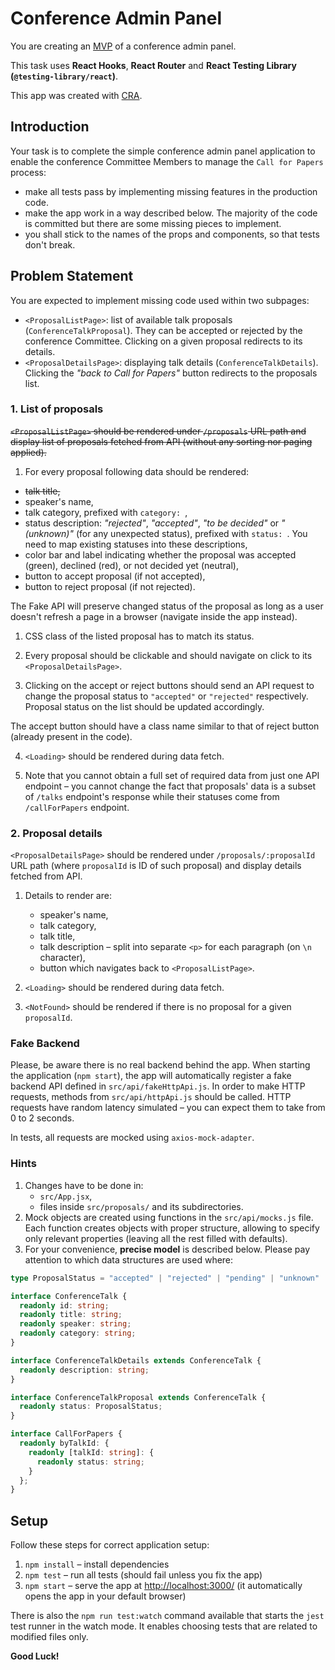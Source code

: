 # Conference Admin Panel

You are creating an [MVP](https://en.wikipedia.org/wiki/Minimum_viable_product) of a conference admin panel.

This task uses **React Hooks**, **React Router** and **React Testing Library (`@testing-library/react`)**.

This app was created with [CRA](https://create-react-app.dev).

## Introduction

Your task is to complete the simple conference admin panel application to enable the conference Committee Members to manage the `Call for Papers` process:
  - make all tests pass by implementing missing features in the production code.
  - make the app work in a way described below.  The majority of the code is committed but there are some missing pieces to implement.
  - you shall stick to the names of the props and components, so that tests don't break.

## Problem Statement

You are expected to implement missing code used within two subpages:
  - `<ProposalListPage>`: list of available talk proposals (`ConferenceTalkProposal`). They can be accepted or rejected by the conference Committee. Clicking on a given proposal redirects to its details.
  - `<ProposalDetailsPage>`: displaying talk details (`ConferenceTalkDetails`). Clicking the _"back to Call for Papers"_ button redirects to the proposals list.

### 1. List of proposals

~~`<ProposalListPage>` should be rendered under `/proposals` URL path and display list of proposals fetched from API (without any sorting nor paging applied).~~

1. For every proposal following data should be rendered:
  - ~~talk title,~~
  - speaker's name,
  - talk category, prefixed with `category: `,
  - status description: _"rejected"_, _"accepted"_, _"to be decided"_ or _"(unknown)"_ (for any unexpected status), prefixed with `status: `. You need to map existing statuses into these descriptions,
  - color bar and label indicating whether the proposal was accepted (green), declined (red), or not decided yet (neutral),
  - button to accept proposal (if not accepted),
  - button to reject proposal (if not rejected).

  The Fake API will preserve changed status of the proposal as long as a user doesn't refresh a page in a browser (navigate inside the app instead).

1. CSS class of the listed proposal has to match its status.

2. Every proposal should be clickable and should navigate on click
    to its `<ProposalDetailsPage>`.

3. Clicking on the accept or reject buttons should send an API request to change the  proposal status to `"accepted"` or `"rejected"` respectively. Proposal status on the list should be updated accordingly.

  The accept button should have a class name similar to that of reject button (already present in the code).

4. `<Loading>` should be rendered during data fetch.

5. Note that you cannot obtain a full set of required data from just one API endpoint – you cannot change the fact that proposals' data is a subset of `/talks` endpoint's response while their statuses come from `/callForPapers` endpoint.

### 2. Proposal details

`<ProposalDetailsPage>` should be rendered under `/proposals/:proposalId` URL path (where `proposalId` is ID of such proposal) and display details fetched from API.

1. Details to render are:
   - speaker's name,
   - talk category,
   - talk title,
   - talk description – split into separate `<p>` for each paragraph (on `\n` character),
   - button which navigates back to `<ProposalListPage>`.

2. `<Loading>` should be rendered during data fetch.

3. `<NotFound>` should be rendered if there is no proposal for a given `proposalId`.

### Fake Backend

Please, be aware there is no real backend behind the app. When starting the application (`npm start`), the app will automatically register a fake backend API defined in `src/api/fakeHttpApi.js`. In order to make HTTP requests, methods from `src/api/httpApi.js` should be called. HTTP requests have random latency simulated – you can expect them to take from 0 to 2 seconds.

In tests, all requests are mocked using `axios-mock-adapter`.

### Hints

1. Changes have to be done in:
   - `src/App.jsx`,
   - files inside `src/proposals/` and its subdirectories.
2. Mock objects are created using functions in the `src/api/mocks.js` file. Each function creates objects with proper structure, allowing to specify only relevant properties (leaving all the rest filled with defaults).
3. For your convenience, **precise model** is described below. Please pay attention to which data structures are used where:

```ts
type ProposalStatus = "accepted" | "rejected" | "pending" | "unknown"

interface ConferenceTalk {
  readonly id: string;
  readonly title: string;
  readonly speaker: string;
  readonly category: string;
}

interface ConferenceTalkDetails extends ConferenceTalk {
  readonly description: string;
}

interface ConferenceTalkProposal extends ConferenceTalk {
  readonly status: ProposalStatus;
}

interface CallForPapers {
  readonly byTalkId: {
    readonly [talkId: string]: {
      readonly status: string;
    }
  };
}
```

## Setup

Follow these steps for correct application setup:

1. `npm install` – install dependencies
2. `npm test` – run all tests (should fail unless you fix the app)
3. `npm start` – serve the app at [http://localhost:3000/](http://localhost:3000/) (it automatically opens the app in your default browser)

There is also the `npm run test:watch` command available that starts the `jest` test runner in the watch mode. It enables choosing tests that are related to modified files only.

**Good Luck!**
